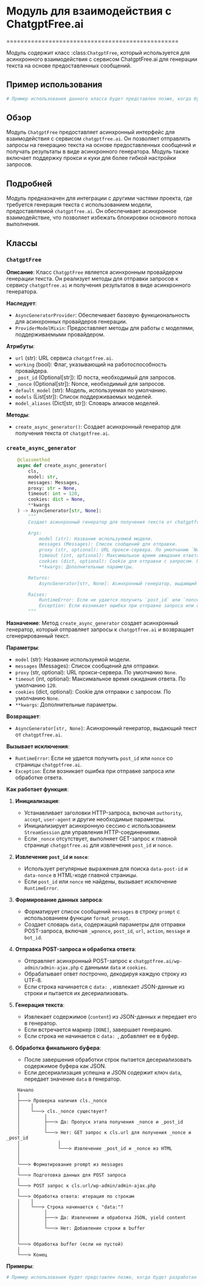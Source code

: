 # Модуль для взаимодействия с ChatgptFree.ai
=================================================

Модуль содержит класс :class:`ChatgptFree`, который используется для асинхронного взаимодействия с сервисом ChatgptFree.ai для генерации текста на основе предоставленных сообщений.

Пример использования
----------------------

```python
# Пример использования данного класса будет представлен позже, когда будет разработан пример
```

## Обзор

Модуль `ChatgptFree` предоставляет асинхронный интерфейс для взаимодействия с сервисом `chatgptfree.ai`. Он позволяет отправлять запросы на генерацию текста на основе предоставленных сообщений и получать результаты в виде асинхронного генератора. Модуль также включает поддержку прокси и куки для более гибкой настройки запросов.

## Подробней

Модуль предназначен для интеграции с другими частями проекта, где требуется генерация текста с использованием модели, предоставляемой `chatgptfree.ai`. Он обеспечивает асинхронное взаимодействие, что позволяет избежать блокировки основного потока выполнения.

## Классы

### `ChatgptFree`

**Описание**: Класс `ChatgptFree` является асинхронным провайдером генерации текста. Он реализует методы для отправки запросов к сервису `chatgptfree.ai` и получения результатов в виде асинхронного генератора.

**Наследует**:
- `AsyncGeneratorProvider`: Обеспечивает базовую функциональность для асинхронных провайдеров генерации.
- `ProviderModelMixin`: Предоставляет методы для работы с моделями, поддерживаемыми провайдером.

**Атрибуты**:
- `url` (str): URL сервиса `chatgptfree.ai`.
- `working` (bool): Флаг, указывающий на работоспособность провайдера.
- `_post_id` (Optional[str]): ID поста, необходимый для запросов.
- `_nonce` (Optional[str]): Nonce, необходимый для запросов.
- `default_model` (str): Модель, используемая по умолчанию.
- `models` (List[str]): Список поддерживаемых моделей.
- `model_aliases` (Dict[str, str]): Словарь алиасов моделей.

**Методы**:
- `create_async_generator()`: Создает асинхронный генератор для получения текста от `chatgptfree.ai`.

### `create_async_generator`

```python
    @classmethod
    async def create_async_generator(
        cls,
        model: str,
        messages: Messages,
        proxy: str = None,
        timeout: int = 120,
        cookies: dict = None,
        **kwargs
    ) -> AsyncGenerator[str, None]:
        """
        Создает асинхронный генератор для получения текста от chatgptfree.ai.

        Args:
            model (str): Название используемой модели.
            messages (Messages): Список сообщений для отправки.
            proxy (str, optional): URL прокси-сервера. По умолчанию `None`.
            timeout (int, optional): Максимальное время ожидания ответа. По умолчанию `120`.
            cookies (dict, optional): Cookie для отправки с запросом. По умолчанию `None`.
            **kwargs: Дополнительные параметры.

        Returns:
            AsyncGenerator[str, None]: Асинхронный генератор, выдающий текст от chatgptfree.ai.

        Raises:
            RuntimeError: Если не удается получить `post_id` или `nonce` со страницы `chatgptfree.ai`.
            Exception: Если возникает ошибка при отправке запроса или обработке ответа.
        """
```

**Назначение**: Метод `create_async_generator` создает асинхронный генератор, который отправляет запросы к `chatgptfree.ai` и возвращает сгенерированный текст.

**Параметры**:
- `model` (str): Название используемой модели.
- `messages` (Messages): Список сообщений для отправки.
- `proxy` (str, optional): URL прокси-сервера. По умолчанию `None`.
- `timeout` (int, optional): Максимальное время ожидания ответа. По умолчанию `120`.
- `cookies` (dict, optional): Cookie для отправки с запросом. По умолчанию `None`.
- `**kwargs`: Дополнительные параметры.

**Возвращает**:
- `AsyncGenerator[str, None]`: Асинхронный генератор, выдающий текст от `chatgptfree.ai`.

**Вызывает исключения**:
- `RuntimeError`: Если не удается получить `post_id` или `nonce` со страницы `chatgptfree.ai`.
- `Exception`: Если возникает ошибка при отправке запроса или обработке ответа.

**Как работает функция**:

1. **Инициализация**:
   - Устанавливает заголовки HTTP-запроса, включая `authority`, `accept`, `user-agent` и другие необходимые параметры.
   - Инициализирует асинхронную сессию с использованием `StreamSession` для управления HTTP-соединениями.
   - Если `_nonce` отсутствует, выполняет GET-запрос к главной странице `chatgptfree.ai` для извлечения `post_id` и `nonce`.

2. **Извлечение `post_id` и `nonce`**:
   - Использует регулярные выражения для поиска `data-post-id` и `data-nonce` в HTML-коде главной страницы.
   - Если `post_id` или `nonce` не найдены, вызывает исключение `RuntimeError`.

3. **Формирование данных запроса**:
   - Форматирует список сообщений `messages` в строку `prompt` с использованием функции `format_prompt`.
   - Создает словарь `data`, содержащий параметры для отправки POST-запроса, включая `_wpnonce`, `post_id`, `url`, `action`, `message` и `bot_id`.

4. **Отправка POST-запроса и обработка ответа**:
   - Отправляет асинхронный POST-запрос к `chatgptfree.ai/wp-admin/admin-ajax.php` с данными `data` и `cookies`.
   - Обрабатывает ответ построчно, декодируя каждую строку из UTF-8.
   - Если строка начинается с `data: `, извлекает JSON-данные из строки и пытается их десериализовать.

5. **Генерация текста**:
   - Извлекает содержимое (`content`) из JSON-данных и передает его в генератор.
   - Если встречается маркер `[DONE]`, завершает генерацию.
   - Если строка не начинается с `data: `, добавляет ее в буфер.

6. **Обработка финального буфера**:
   - После завершения обработки строк пытается десериализовать содержимое буфера как JSON.
   - Если десериализация успешна и JSON содержит ключ `data`, передает значение `data` в генератор.

```
    Начало
    │
    ├───> Проверка наличия cls._nonce
    │    │
    │    └───> cls._nonce существует?
    │         │
    │         ├───> Да: Пропуск этапа получения _nonce и _post_id
    │         │
    │         └───> Нет: GET запрос к cls.url для получения _nonce и _post_id
    │              │
    │              └───> Извлечение _post_id и _nonce из HTML
    │
    │
    └───> Форматирование prompt из messages
    │
    └───> Подготовка данных для POST запроса
    │
    └───> POST запрос к cls.url/wp-admin/admin-ajax.php
    │
    └───> Обработка ответа: итерация по строкам
    │    │
    │    └───> Строка начинается с "data:"?
    │         │
    │         ├───> Да: Извлечение и обработка JSON, yield content
    │         │
    │         └───> Нет: Добавление строки в buffer
    │
    │
    └───> Обработка buffer (если не пустой)
    │
    └───> Конец
```

**Примеры**:

```python
# Пример использования будет представлен позже, когда будет разработан пример
```